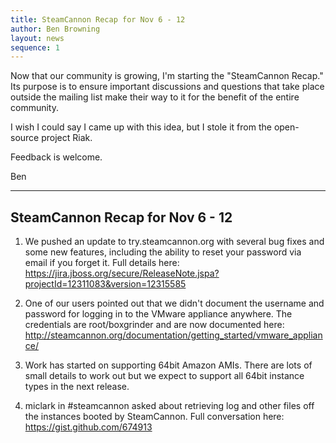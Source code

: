 ```yaml
---
title: SteamCannon Recap for Nov 6 - 12
author: Ben Browning
layout: news
sequence: 1
---
```


Now that our community is growing, I'm starting the "SteamCannon
Recap." Its purpose is to ensure important discussions and questions
that take place outside the mailing list make their way to it for the
benefit of the entire community.

I wish I could say I came up with this idea, but I stole it from the
open-source project Riak.

Feedback is welcome.

Ben

________________

## SteamCannon Recap for Nov 6 - 12

1) We pushed an update to try.steamcannon.org with several bug fixes
and some new features, including the ability to reset your password
via email if you forget it. Full details here:  
<https://jira.jboss.org/secure/ReleaseNote.jspa?projectId=12311083&version=12315585>

2) One of our users pointed out that we didn't document the username
and password for logging in to the VMware appliance anywhere. The
credentials are root/boxgrinder and are now documented here:  
<http://steamcannon.org/documentation/getting_started/vmware_appliance/>

3) Work has started on supporting 64bit Amazon AMIs. There are lots of
small details to work out but we expect to support all 64bit instance
types in the next release.

4) miclark in #steamcannon asked about retrieving log and other files
off the instances booted by SteamCannon. Full conversation here:  
<https://gist.github.com/674913>
